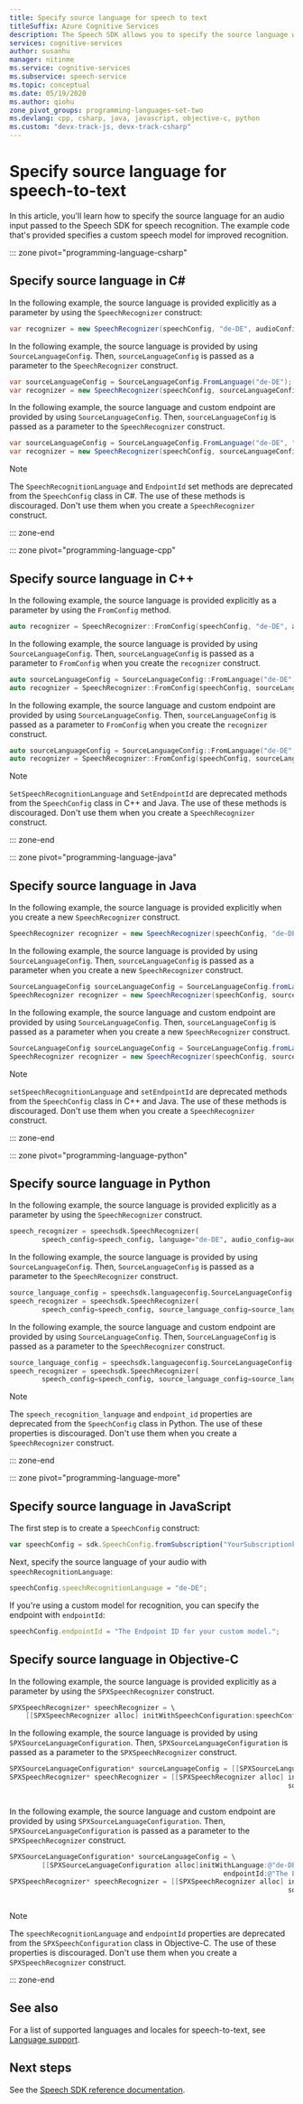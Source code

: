```yaml
---
title: Specify source language for speech to text
titleSuffix: Azure Cognitive Services
description: The Speech SDK allows you to specify the source language when you convert speech to text. This article describes how to use the FromConfig and SourceLanguageConfig methods to let the Speech service know the source language and provide a custom model target.
services: cognitive-services
author: susanhu
manager: nitinme
ms.service: cognitive-services
ms.subservice: speech-service
ms.topic: conceptual
ms.date: 05/19/2020
ms.author: qiohu
zone_pivot_groups: programming-languages-set-two
ms.devlang: cpp, csharp, java, javascript, objective-c, python
ms.custom: "devx-track-js, devx-track-csharp"
---
```


# Specify source language for speech-to-text

In this article, you'll learn how to specify the source language for an audio input passed to the Speech SDK for speech recognition. The example code that's provided specifies a custom speech model for improved recognition.

::: zone pivot="programming-language-csharp"

## Specify source language in C#

In the following example, the source language is provided explicitly as a parameter by using the `SpeechRecognizer` construct:

```csharp
var recognizer = new SpeechRecognizer(speechConfig, "de-DE", audioConfig);
```

In the following example, the source language is provided by using `SourceLanguageConfig`. Then, `sourceLanguageConfig` is passed as a parameter to the `SpeechRecognizer` construct.

```csharp
var sourceLanguageConfig = SourceLanguageConfig.FromLanguage("de-DE");
var recognizer = new SpeechRecognizer(speechConfig, sourceLanguageConfig, audioConfig);
```

In the following example, the source language and custom endpoint are provided by using `SourceLanguageConfig`. Then, `sourceLanguageConfig` is passed as a parameter to the `SpeechRecognizer` construct.

```csharp
var sourceLanguageConfig = SourceLanguageConfig.FromLanguage("de-DE", "The Endpoint ID for your custom model.");
var recognizer = new SpeechRecognizer(speechConfig, sourceLanguageConfig, audioConfig);
```

>[!Note]
> The `SpeechRecognitionLanguage` and `EndpointId` set methods are deprecated from the `SpeechConfig` class in C#. The use of these methods is discouraged. Don't use them when you create a `SpeechRecognizer` construct.

::: zone-end

::: zone pivot="programming-language-cpp"

## Specify source language in C++

In the following example, the source language is provided explicitly as a parameter by using the `FromConfig` method.

```C++
auto recognizer = SpeechRecognizer::FromConfig(speechConfig, "de-DE", audioConfig);
```

In the following example, the source language is provided by using `SourceLanguageConfig`. Then, `sourceLanguageConfig` is passed as a parameter to `FromConfig` when you create the `recognizer` construct.

```C++
auto sourceLanguageConfig = SourceLanguageConfig::FromLanguage("de-DE");
auto recognizer = SpeechRecognizer::FromConfig(speechConfig, sourceLanguageConfig, audioConfig);
```

In the following example, the source language and custom endpoint are provided by using `SourceLanguageConfig`. Then, `sourceLanguageConfig` is passed as a parameter to `FromConfig` when you create the `recognizer` construct.

```C++
auto sourceLanguageConfig = SourceLanguageConfig::FromLanguage("de-DE", "The Endpoint ID for your custom model.");
auto recognizer = SpeechRecognizer::FromConfig(speechConfig, sourceLanguageConfig, audioConfig);
```

>[!Note]
> `SetSpeechRecognitionLanguage` and `SetEndpointId` are deprecated methods from the `SpeechConfig` class in C++ and Java. The use of these methods is discouraged. Don't use them when you create a `SpeechRecognizer` construct.

::: zone-end

::: zone pivot="programming-language-java"

## Specify source language in Java

In the following example, the source language is provided explicitly when you create a new `SpeechRecognizer` construct.

```Java
SpeechRecognizer recognizer = new SpeechRecognizer(speechConfig, "de-DE", audioConfig);
```

In the following example, the source language is provided by using `SourceLanguageConfig`. Then, `sourceLanguageConfig` is passed as a parameter when you create a new `SpeechRecognizer` construct.

```Java
SourceLanguageConfig sourceLanguageConfig = SourceLanguageConfig.fromLanguage("de-DE");
SpeechRecognizer recognizer = new SpeechRecognizer(speechConfig, sourceLanguageConfig, audioConfig);
```

In the following example, the source language and custom endpoint are provided by using `SourceLanguageConfig`. Then, `sourceLanguageConfig` is passed as a parameter when you create a new `SpeechRecognizer` construct.

```Java
SourceLanguageConfig sourceLanguageConfig = SourceLanguageConfig.fromLanguage("de-DE", "The Endpoint ID for your custom model.");
SpeechRecognizer recognizer = new SpeechRecognizer(speechConfig, sourceLanguageConfig, audioConfig);
```

>[!Note]
> `setSpeechRecognitionLanguage` and `setEndpointId` are deprecated methods from the `SpeechConfig` class in C++ and Java. The use of these methods is discouraged. Don't use them when you create a `SpeechRecognizer` construct.

::: zone-end

::: zone pivot="programming-language-python"

## Specify source language in Python

In the following example, the source language is provided explicitly as a parameter by using the `SpeechRecognizer` construct.

```Python
speech_recognizer = speechsdk.SpeechRecognizer(
        speech_config=speech_config, language="de-DE", audio_config=audio_config)
```

In the following example, the source language is provided by using `SourceLanguageConfig`. Then, `SourceLanguageConfig` is passed as a parameter to the `SpeechRecognizer` construct.

```Python
source_language_config = speechsdk.languageconfig.SourceLanguageConfig("de-DE")
speech_recognizer = speechsdk.SpeechRecognizer(
        speech_config=speech_config, source_language_config=source_language_config, audio_config=audio_config)
```

In the following example, the source language and custom endpoint are provided by using `SourceLanguageConfig`. Then, `SourceLanguageConfig` is passed as a parameter to the `SpeechRecognizer` construct.

```Python
source_language_config = speechsdk.languageconfig.SourceLanguageConfig("de-DE", "The Endpoint ID for your custom model.")
speech_recognizer = speechsdk.SpeechRecognizer(
        speech_config=speech_config, source_language_config=source_language_config, audio_config=audio_config)
```

>[!Note]
> The `speech_recognition_language` and `endpoint_id` properties are deprecated from the `SpeechConfig` class in Python. The use of these properties is discouraged. Don't use them when you create a `SpeechRecognizer` construct.

::: zone-end

::: zone pivot="programming-language-more"

## Specify source language in JavaScript

The first step is to create a `SpeechConfig` construct:

```Javascript
var speechConfig = sdk.SpeechConfig.fromSubscription("YourSubscriptionkey", "YourRegion");
```

Next, specify the source language of your audio with `speechRecognitionLanguage`:

```Javascript
speechConfig.speechRecognitionLanguage = "de-DE";
```

If you're using a custom model for recognition, you can specify the endpoint with `endpointId`:

```Javascript
speechConfig.endpointId = "The Endpoint ID for your custom model.";
```

## Specify source language in Objective-C

In the following example, the source language is provided explicitly as a parameter by using the `SPXSpeechRecognizer` construct.

```Objective-C
SPXSpeechRecognizer* speechRecognizer = \
    [[SPXSpeechRecognizer alloc] initWithSpeechConfiguration:speechConfig language:@"de-DE" audioConfiguration:audioConfig];
```

In the following example, the source language is provided by using `SPXSourceLanguageConfiguration`. Then, `SPXSourceLanguageConfiguration` is passed as a parameter to the `SPXSpeechRecognizer` construct.

```Objective-C
SPXSourceLanguageConfiguration* sourceLanguageConfig = [[SPXSourceLanguageConfiguration alloc]init:@"de-DE"];
SPXSpeechRecognizer* speechRecognizer = [[SPXSpeechRecognizer alloc] initWithSpeechConfiguration:speechConfig
                                                                     sourceLanguageConfiguration:sourceLanguageConfig
                                                                              audioConfiguration:audioConfig];
```

In the following example, the source language and custom endpoint are provided by using `SPXSourceLanguageConfiguration`. Then, `SPXSourceLanguageConfiguration` is passed as a parameter to the `SPXSpeechRecognizer` construct.

```Objective-C
SPXSourceLanguageConfiguration* sourceLanguageConfig = \
        [[SPXSourceLanguageConfiguration alloc]initWithLanguage:@"de-DE"
                                                     endpointId:@"The Endpoint ID for your custom model."];
SPXSpeechRecognizer* speechRecognizer = [[SPXSpeechRecognizer alloc] initWithSpeechConfiguration:speechConfig
                                                                     sourceLanguageConfiguration:sourceLanguageConfig
                                                                              audioConfiguration:audioConfig];
```

>[!Note]
> The `speechRecognitionLanguage` and `endpointId` properties are deprecated from the `SPXSpeechConfiguration` class in Objective-C. The use of these properties is discouraged. Don't use them when you create a `SPXSpeechRecognizer` construct.

::: zone-end

## See also

For a list of supported languages and locales for speech-to-text, see [Language support](language-support.md).

## Next steps

See the [Speech SDK reference documentation](speech-sdk.md).
